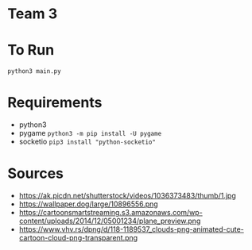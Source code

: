 # Team 3

# To Run

`python3 main.py`

# Requirements

-   python3
-   pygame `python3 -m pip install -U pygame`
-   socketio `pip3 install "python-socketio"`

# Sources

-   https://ak.picdn.net/shutterstock/videos/1036373483/thumb/1.jpg
-   https://wallpaper.dog/large/10896556.png
-   https://cartoonsmartstreaming.s3.amazonaws.com/wp-content/uploads/2014/12/05001234/plane_preview.png
-   https://www.vhv.rs/dpng/d/118-1189537_clouds-png-animated-cute-cartoon-cloud-png-transparent.png
